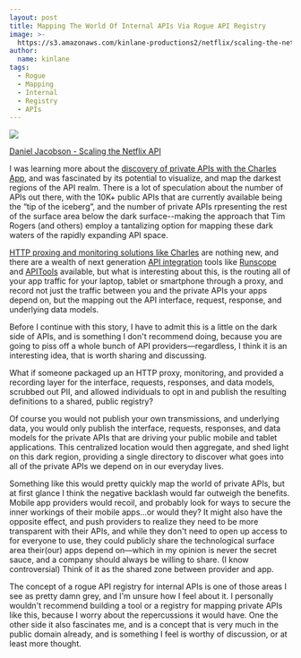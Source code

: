 ```yaml
---
layout: post
title: Mapping The World Of Internal APIs Via Rogue API Registry
image: >-
  https://s3.amazonaws.com/kinlane-productions2/netflix/scaling-the-netflix-api-3-638.jpg
author:
  name: kinlane
tags:
  - Rogue
  - Mapping
  - Internal
  - Registry
  - APIs
---
```

![](https://s3.amazonaws.com/kinlane-productions2/netflix/scaling-the-netflix-api-3-638.jpg)

[Daniel Jacobson - Scaling the Netflix API](http://www.slideshare.net/danieljacobson/scaling-the-netflix-api)

I was learning more about the [discovery of private APIs with the Charles App](http://timrogers.uk/2014/07/12/discovering-private-apis-with-charles-app/), and was fascinated by its potential to visualize, and map the darkest regions of the API realm. There is a lot of speculation about the number of APIs out there, with the 10K+ public APIs that are currently available being the “tip of the iceberg”, and the number of private APIs rpresenting the rest of the surface area below the dark surface--making the approach that Tim Rogers (and others) employ a tantalizing option for mapping these dark waters of the rapidly expanding API space.

[HTTP proxing and monitoring solutions like Charles](http://www.charlesproxy.com/) are nothing new, and there are a wealth of next generation [API integration](http://integration.apievangelist.com/) tools like [Runscope](https://www.runscope.com/) and [APITools](https://www.apitools.com/) available, but what is interesting about this, is the routing all of your app traffic for your laptop, tablet or smartphone through a proxy, and record not just the traffic between you and the private APIs your apps depend on, but the mapping out the API interface, request, response, and underlying data models.

Before I continue with this story, I have to admit this is a little on the dark side of APIs, and is something I don't recommend doing, because you are going to piss off a whole bunch of API providers—regardless, I think it is an interesting idea, that is worth sharing and discussing.

What if someone packaged up an HTTP proxy, monitoring, and provided a recording layer for the interface, requests, responses, and data models, scrubbed out PII, and allowed individuals to opt in and publish the resulting definitions to a shared, public registry?

Of course you would not publish your own transmissions, and underlying data, you would only publish the interface, requests, responses, and data models for the private APIs that are driving your public mobile and tablet applications. This centralized location would then aggregate, and shed light on this dark region, providing a single directory to discover what goes into all of the private APIs we depend on in our everyday lives.

Something like this would pretty quickly map the world of private APIs, but at first glance I think the negative backlash would far outweigh the benefits. Mobile app providers would recoil, and probably look for ways to secure the inner workings of their mobile apps...or would they? It might also have the opposite effect, and push providers to realize they need to be more transparent with their APIs, and while they don't need to open up access to for everyone to use, they could publicly share the technological surface area their(our) apps depend on—which in my opinion is never the secret sauce, and a company should always be willing to share. (I know controversial) Think of it as the shared zone between provider and app.

The concept of a rogue API registry for internal APIs is one of those areas I see as pretty damn grey, and I'm unsure how I feel about it. I personally wouldn't recommend building a tool or a registry for mapping private APIs like this, because I worry about the repercussions it would have. One the other side it also fascinates me, and is a concept that is very much in the public domain already, and is something I feel is worthy of discussion, or at least more thought.